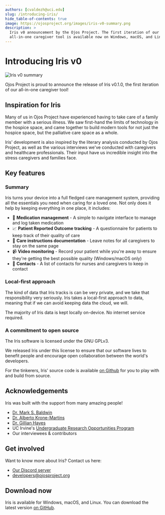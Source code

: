 ```yaml
---
authors: [cvaldezh@uci.edu]
slug: /introducing-iris/
hide_table-of-contents: true
image: https://ojosproject.org/images/iris-v0-summary.png
description: >
  Iris v0 announcement by the Ojos Project. The first iteration of our
  all-in-one caregiver tool is available now on Windows, macOS, and Linux.
---
```

# Introducing Iris v0

![Iris v0 summary](@site/static/images/iris-v0-summary.png)

Ojos Project is proud to announce the release of Iris v0.1.0, the first
iteration of our all-in-one caregiver tool!

<!-- truncate -->

## Inspiration for Iris

Many of us in Ojos Project have experienced having to take care of a family
member with a serious illness. We saw first-hand the limits of technology in the
hospice space, and came together to build modern tools for not just the hospice
space, but the palliative care space as a whole.

Iris' development is also inspired by the literary analysis conducted by Ojos
Project, as well as the various interviews we've conducted with caregivers and
healthcare professionals. Their input have us incredible insight into the
stress caregivers and families face.

## Key features

### Summary

Iris turns your device into a full fledged care management system, providing
all the essentials you need when caring for a loved one. Not only does it help
by keeping everything in one place, it includes:

- 💊 **Medication management** - A simple to navigate interface to manage and
  log taken medication
- 📈 **Patient Reported Outcome tracking** - A questionnaire for patients to
  keep track of their quality of care
- 📝 **Care instructions documentation** - Leave notes for all caregivers to
  stay on the same page
- 📹️ **Video monitoring** - Record your patient while you're away to ensure
  they're getting the best possible quality (Windows/macOS only)
- 👥 **Contacts** - A list of contacts for nurses and caregivers to keep in
  contact

### Local-first approach

The kind of data that Iris tracks is can be very private, and we take that
responsibility very seriously. Iris takes a local-first approach to data,
meaning that if we can avoid keeping data the cloud, we will.

The majority of Iris data is kept locally on-device. No internet service
required.

### A commitment to open source

The Iris software is licensed under the GNU GPLv3.

We released Iris under this license to ensure that our software lives to benefit
people and encourage open collaboration between the world's developers.

For the tinkerers, Iris' source code is available
[on Github](https://github.com/ojosproject/iris/) for you to play with and
build from source.

## Acknowledgements

Iris was built with the support from many amazing people!

- [Dr. Mark S. Baldwin](https://markbaldw.in/)
- [Dr. Alberto Krone-Martins](https://www.albertokronemartins.com/)
- [Dr. Gillian Hayes](https://www.gillianhayes.com/)
- UC Irvine's [Undergraduate Research Opportunities Program](https://urop.uci.edu/)
- Our interviewees & contributors

## Get involved

Want to know more about Iris? Contact us here:

- [Our Discord server](https://discord.gg/qZyQadbuMG)
- [developers@ojosproject.org](mailto:developers@ojosproject.org)

## Download now

Iris is available for Windows, macOS, and Linux. You can download the latest
version [on GitHub](https://github.com/ojosproject/iris/releases/latest/).

